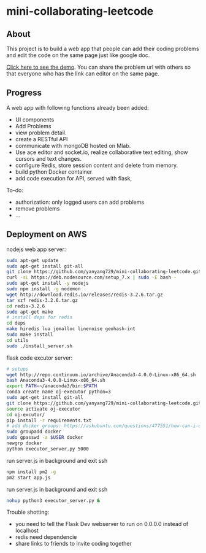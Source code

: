 # mini-collaborating-leetcode

## About
This project is to build a web app that people can add their coding problems and edit the code on the same page just like google doc. 

[Click here to see the demo](http://35.161.214.242:3000/problems). You can share the problem url with others so that everyone who has the link can editor on the same page.

## Progress
A web app with following functions already been added:
- UI components
- Add Problems
- view problem detail.
- create a RESTful API
- communicate with mongoDB hosted on Mlab.
- Use ace editor and socket.io, realize collaborative text editing, show cursors and text changes.
- configure Redis, store session content and delete from memory. 
- build python Docker container
- add code execution for API, served with flask, 

To-do:
- authorization: only logged users can add problems
- remove problems
- ...


## Deployment on AWS
nodejs web app server:
```bash
sudo apt-get update
sudo apt-get install git-all
git clone https://github.com/yanyang729/mini-collaborating-leetcode.git
curl -sL https://deb.nodesource.com/setup_7.x | sudo -E bash -
sudo apt-get install -y nodejs
sudo npm install -g nodemon
wget http://download.redis.io/releases/redis-3.2.6.tar.gz
tar xzf redis-3.2.6.tar.gz
cd redis-3.2.6
sudo apt-get make
# install deps for redis
cd deps
make hiredis lua jemalloc linenoise geohash-int
sudo make install
cd utils
sudo ./install_server.sh
```

flask code excutor server:
```bash
# setups
wget http://repo.continuum.io/archive/Anaconda3-4.0.0-Linux-x86_64.sh
bash Anaconda3-4.0.0-Linux-x86_64.sh
export PATH=~/anaconda3/bin:$PATH
conda create name oj-executor python=3
sudo apt-get install git-all
git clone https://github.com/yanyang729/mini-collaborating-leetcode.git
source activate oj-executor
cd oj-excutor/
pip install -r requirements.txt 
# add docker groups: https://askubuntu.com/questions/477551/how-can-i-use-docker-without-sudo
sudo groupadd docker
sudo gpasswd -a $USER docker
newgrp docker
python executor_server.py 5000
```

run server.js in background and exit ssh
```bash
npm install pm2 -g
pm2 start app.js
```

run server.js in background and exit ssh
```bash
nohup python3 executor_server.py &
```


Trouble shotting:
- you need to tell the Flask Dev webserver to run on 0.0.0.0 instead of localhost
- redis need dependencie
- share links to friends to invite coding together
